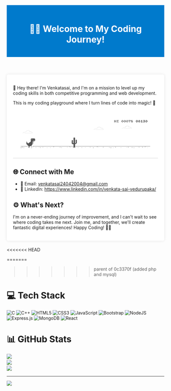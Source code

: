 <!DOCTYPE html>
<html lang="en">
<head>
    <meta charset="UTF-8">
    <meta name="viewport" content="width=device-width, initial-scale=1.0">
</head>
<body>
    <header style="background-color: #007acc; color: white; text-align: center; padding: 20px;">
        <h1>👨‍💻 Welcome to My Coding Journey!</h1>
    </header>
    <div class="container" style="max-width: 800px; margin: 20px auto; background-color: white; padding: 20px; border-radius: 5px; box-shadow: 0 0 10px rgba(0, 0, 0, 0.1);">
        <p> 👋 Hey there! I'm Venkatasai, and I'm on a mission to level up my coding skills in both competitive programming and web development. </p> 
         <p> This is my coding playground where I turn lines of code into magic! 🌟</p>
        <img align="center" alt="Coding" width="1000" src="https://github.com/venkatasai24/venkatasai24/blob/main/dino.gif?raw=true">
        <h2>🌐 Connect with Me</h2>
        <ul>
            <li>📧 Email: <a href="mailto:venkatasai24042004@gmail.com">venkatasai24042004@gmail.com</a></li>
            <li>💼 LinkedIn: <a href="https://www.linkedin.com/in/venkata-sai-vedurupaka/" target="_blank">https://www.linkedin.com/in/venkata-sai-vedurupaka/</a></li>
        </ul>
        <h2>⚙️ What's Next?</h2>
        <p>
         I'm on a never-ending journey of improvement, and I can't wait to see where coding takes me next. Join me, and together, we'll create fantastic digital experiences!
         Happy Coding! 👨‍💻 
        </p>
    </div>
</body>
</html>

<<<<<<< HEAD

=======
>>>>>>> parent of 0c3370f (added php and mysql)
# 💻 Tech Stack
 ![C](https://img.shields.io/badge/c-%2300599C.svg?style=for-the-badge&logo=c&logoColor=white)
 ![C++](https://img.shields.io/badge/c++-%2300599C.svg?style=for-the-badge&logo=c%2B%2B&logoColor=white)
![HTML5](https://img.shields.io/badge/html5-%23E34F26.svg?style=for-the-badge&logo=html5&logoColor=white) 
![CSS3](https://img.shields.io/badge/css3-%231572B6.svg?style=for-the-badge&logo=css3&logoColor=white) 
![JavaScript](https://img.shields.io/badge/javascript-%23323330.svg?style=for-the-badge&logo=javascript&logoColor=%23F7DF1E) 
![Bootstrap](https://img.shields.io/badge/bootstrap-%23563D7C.svg?style=for-the-badge&logo=bootstrap&logoColor=white) 
![NodeJS](https://img.shields.io/badge/node.js-6DA55F?style=for-the-badge&logo=node.js&logoColor=white) 
![Express.js](https://img.shields.io/badge/express.js-%23404d59.svg?style=for-the-badge&logo=express&logoColor=%2361DAFB) 
![MongoDB](https://img.shields.io/badge/MongoDB-%234ea94b.svg?style=for-the-badge&logo=mongodb&logoColor=white)
![React](https://img.shields.io/badge/react-%2320232a.svg?style=for-the-badge&logo=react&logoColor=%2361DAFB) 



# 📊 GitHub Stats
![](https://github-readme-stats.vercel.app/api?username=venkatasai24&theme=radical&hide_border=false&include_all_commits=true&count_private=false)<br/>
![](https://github-readme-streak-stats.herokuapp.com/?user=venkatasai24&theme=radical&hide_border=false)<br/>
![](https://github-readme-stats.vercel.app/api/top-langs/?username=venkatasai24&theme=radical&hide_border=false&include_all_commits=true&count_private=false&layout=compact)

---

[![](https://visitcount.itsvg.in/api?id=venkatasai24&icon=0&color=6)](https://visitcount.itsvg.in)



